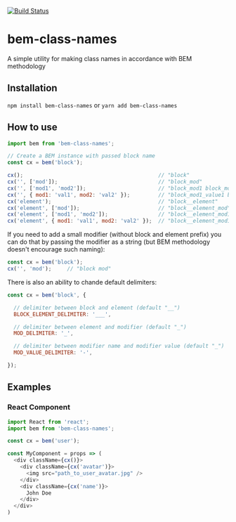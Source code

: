 [![Build Status](https://travis-ci.org/mlipilin/bem-class-names.svg?branch=master)](https://travis-ci.org/mlipilin/bem-class-names)

# bem-class-names
A simple utility for making class names in accordance with BEM methodology

## Installation
```npm install bem-class-names``` or ```yarn add bem-class-names```

## How to use
```javascript
import bem from 'bem-class-names';

// Create a BEM instance with passed block name
const cx = bem('block');

cx();                                           // "block"
cx('', ['mod']);                                // "block_mod"
cx('', ['mod1', 'mod2']);                       // "block_mod1 block_mod2"
cx('', { mod1: 'val1', mod2: 'val2' });         // "block_mod1_value1 block_mod2_value2"
cx('element');                                  // "block__element"
cx('element', ['mod']);                         // "block__element_mod"
cx('element', ['mod1', 'mod2']);                // "block__element_mod1 block__element_mod2"
cx('element', { mod1: 'val1', mod2: 'val2' });  // "block__element_mod1_val1 block__element_mod2_val2"
```

If you need to add a small modifier (without block and element prefix) you can do that by passing the modifier as a string (but BEM methodology doesn't encourage such naming):
```javascript
const cx = bem('block');
cx('', 'mod');     // "block mod"
```

There is also an ability to chande default delimiters:
```javascript
const cx = bem('block', {

  // delimiter between block and element (default "__")
  BLOCK_ELEMENT_DELIMITER: '___',

  // delimiter between element and modifier (default "_")
  MOD_DELIMITER: '_',

  // delimiter between modifier name and modifier value (default "_")
  MOD_VALUE_DELIMITER: '-',

});
```

## Examples

### React Component
```javascript
import React from 'react';
import bem from 'bem-class-names';

const cx = bem('user');

const MyComponent = props => (
  <div className={cx()}>
    <div className={cx('avatar')}>
      <img src="path_to_user_avatar.jpg" />
    </div>
    <div className={cx('name')}>
      John Doe
    </div>
  </div>
)
```
